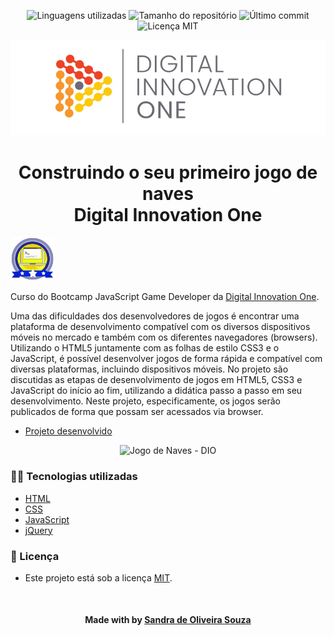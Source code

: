 <!-- Badges session -->
<p align="center">  
  <!-- languages -->
  <img src="https://img.shields.io/github/languages/count/pleiterson/game-de-naves-dio?style=social" alt="Linguagens utilizadas">
  <!-- repo size -->
  <img src="https://img.shields.io/github/repo-size/Pleiterson/game-de-naves-dio?style=social" alt="Tamanho do repositório">
  <!-- last commit -->
  <img src="https://img.shields.io/github/last-commit/Pleiterson/game-de-naves-dio?style=social" alt="Último commit">
  <!-- licence MIT -->
  <img src="https://img.shields.io/github/license/Pleiterson/game-de-naves-dio?style=social" alt="Licença MIT">
</p>

<!--Banner session-->
<p align="center">
  <img src="./src/assets/readme/banner.png" alt="DIO" title="Digital Innovation One">
</p>

<!--About session-->
<h1 align="center">Construindo o seu primeiro jogo de naves<br>Digital Innovation One</h1>

<img src="./src/assets/readme/badge.png" title="Badge" width="70" height="70">

Curso do Bootcamp JavaScript Game Developer da [Digital Innovation One](https://digitalinnovation.one/).

Uma das dificuldades dos desenvolvedores de jogos é encontrar uma plataforma de desenvolvimento compatível com os diversos dispositivos móveis no mercado e também com os diferentes navegadores (browsers). Utilizando o HTML5 juntamente com as folhas de estilo CSS3 e o JavaScript, é possível desenvolver jogos de forma rápida e compatível com diversas plataformas, incluindo dispositivos móveis. No projeto são discutidas as etapas de desenvolvimento de jogos em HTML5, CSS3 e JavaScript do início ao fim, utilizando a didática passo a passo em seu desenvolvimento. Neste projeto, especificamente, os jogos serão publicados de forma que possam ser acessados via browser.

- [Projeto desenvolvido](https://game-resgate.vercel.app/)

<p align="center"><img src="./src/assets/readme/projeto.gif" title="Jogo de Naves - DIO"></p>

<h3>👨‍💻 Tecnologias utilizadas</h3>

- [HTML](https://www.w3schools.com/html/)
- [CSS](https://developer.mozilla.org/pt-BR/docs/Web/CSS)
- [JavaScript](https://developer.mozilla.org/en-US/docs/Web/JavaScript)
- [jQuery](https://jquery.com/)

<!--License session-->
<h3>📝 Licença</h3>

- Este projeto está sob a licença [MIT](./LICENSE).

<!--Bottom session-->
<br><h4 align=center>Made with by <a target="_blank" href="https://pleiterson.vercel.app" >Sandra de Oliveira Souza</a></h4>
